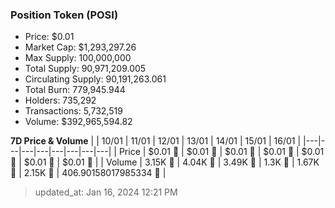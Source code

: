 
  ### Position Token (POSI)
  - Price: $0.01
  - Market Cap: $1,293,297.26
  - Max Supply: 100,000,000
  - Total Supply: 90,971,209.005
  - Circulating Supply: 90,191,263.061
  - Total Burn: 779,945.944
  - Holders: 735,292
  - Transactions: 5,732,519
  - Volume: $392,965,594.82

  **7D Price & Volume**
  | | 10&#x2F;01 | 11&#x2F;01 | 12&#x2F;01 | 13&#x2F;01 | 14&#x2F;01 | 15&#x2F;01 | 16&#x2F;01 |
  |---|---|---|---|---|---|---|---|
  | Price | $0.01 🚀 | $0.01 🔻 | $0.01 🔻 | $0.01 🔻 | $0.01 🔻 | $0.01 🚀 | $0.01 🔻 |
  | Volume | 3.15K 🔻 | 4.04K 🚀 | 3.49K 🔻 | 1.3K 🔻 | 1.67K 🚀 | 2.15K 🚀 | 406.90158017985334 🔻 |

  > updated_at: Jan 16, 2024 12:21 PM
